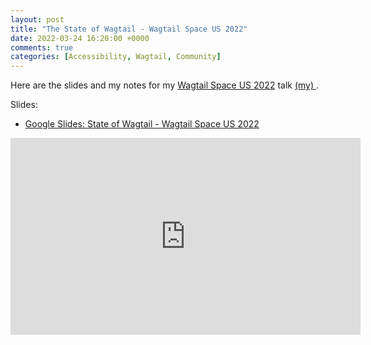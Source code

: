 ```yaml
---
layout: post
title: "The State of Wagtail - Wagtail Space US 2022"
date: 2022-03-24 16:20:00 +0000
comments: true
categories: [Accessibility, Wagtail, Community]
---
```


Here are the slides and my notes for my [Wagtail Space US 2022](https://us.wagtail.space/) talk [(my) ](https://youtu.be/tttOiW_bSYM).

<!-- more -->

Slides:

- [Google Slides: State of Wagtail - Wagtail Space US 2022](https://docs.google.com/presentation/d/1vHy_S8T-0kGDEVUJ9aAM54XxCHgdfHcgMuo09-EUaRk/edit)

<iframe title="(my) State of Wagtail – Thibaud Colas, Wagtail Space US 2022" width="560" height="315" src="https://www.youtube-nocookie.com/embed/tttOiW_bSYM" frameborder="0" allow="accelerometer; autoplay; encrypted-media; gyroscope; picture-in-picture" allowfullscreen></iframe>
